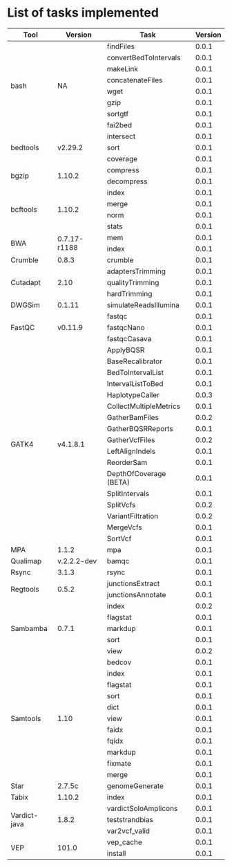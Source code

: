 # List of tasks implemented

<table class="tg" style="width:100%">
<thead>
  <tr>
    <th>Tool</th>
    <th>Version</th>
    <th>Task</th>
    <th>Version</th>
  </tr>
</thead>
<tbody>
  <tr>
    <td rowspan="8">bash</td>
    <td rowspan="8">NA</td>
    <td>findFiles</td>
    <td>0.0.1</td>
  </tr>
  <tr>
    <td>convertBedToIntervals</td>
    <td>0.0.1</td>
  </tr>
  <tr>
    <td>makeLink</td>
    <td>0.0.1</td>
  </tr>
  <tr>
    <td>concatenateFiles</td>
    <td>0.0.1</td>
  </tr>
  <tr>
    <td>wget</td>
    <td>0.0.1</td>
  </tr>
  <tr>
    <td>gzip</td>
    <td>0.0.1</td>
  </tr>
  <tr>
    <td>sortgtf</td>
    <td>0.0.1</td>
  </tr>
  <tr>
    <td>fai2bed</td>
    <td>0.0.1</td>
  </tr>
  <tr>
    <td rowspan="3">bedtools</td>
    <td rowspan="3">v2.29.2</td>
    <td>intersect</td>
    <td>0.0.1</td>
  </tr>
  <tr>
    <td>sort</td>
    <td>0.0.1</td>
  </tr>
  <tr>
    <td>coverage</td>
    <td>0.0.1</td>
  </tr>
  <tr>
    <td rowspan="2">bgzip</td>
    <td rowspan="2">1.10.2</td>
    <td>compress</td>
    <td>0.0.1</td>
  </tr>
  <tr>
    <td>decompress</td>
    <td>0.0.1</td>
  </tr>
  <tr>
    <td rowspan="4">bcftools</td>
    <td rowspan="4">1.10.2</td>
    <td>index</td>
    <td>0.0.1</td>
  </tr>
  <tr>
    <td>merge</td>
    <td>0.0.1</td>
  </tr>
  <tr>
    <td>norm</td>
    <td>0.0.1</td>
  </tr>
  <tr>
    <td>stats</td>
    <td>0.0.1</td>
  </tr>
  <tr>
    <td rowspan="2">BWA</td>
    <td rowspan="2">0.7.17-r1188</td>
    <td>mem</td>
    <td>0.0.1</td>
  </tr>
  <tr>
    <td>index</td>
    <td>0.0.1</td>
  </tr>
  <tr>
    <td>Crumble</td>
    <td>0.8.3</td>
    <td>crumble</td>
    <td>0.0.1</td>
  </tr>
  <tr>
    <td rowspan="3">Cutadapt</td>
    <td rowspan="3">2.10</td>
    <td>adaptersTrimming</td>
    <td>0.0.1</td>
  </tr>
  <tr>
    <td>qualityTrimming</td>
    <td>0.0.1</td>
  </tr>
  <tr>
    <td>hardTrimming</td>
    <td>0.0.1</td>
  </tr>
  <tr>
    <td>DWGSim</td>
    <td>0.1.11</td>
    <td>simulateReadsIllumina</td>
    <td>0.0.1</td>
  </tr>
  <tr>
    <td rowspan="3">FastQC</td>
    <td rowspan="3">v0.11.9</td>
    <td>fastqc</td>
    <td>0.0.1</td>
  </tr>
  <tr>
    <td>fastqcNano</td>
    <td>0.0.1</td>
  </tr>
  <tr>
    <td>fastqcCasava</td>
    <td>0.0.1</td>
  </tr>
  <tr>
    <td rowspan="17">GATK4</td>
    <td rowspan="17">v4.1.8.1</td>
    <td>ApplyBQSR</td>
    <td>0.0.1</td>
  </tr>
  <tr>
    <td>BaseRecalibrator</td>
    <td>0.0.1</td>
  </tr>
  <tr>
    <td>BedToIntervalList</td>
    <td>0.0.1</td>
  </tr>
  <tr>
    <td>IntervalListToBed</td>
    <td>0.0.1</td>
  </tr>
  <tr>
    <td>HaplotypeCaller</td>
    <td>0.0.3</td>
  </tr>
  <tr>
    <td>CollectMultipleMetrics</td>
    <td>0.0.1</td>
  </tr>
  <tr>
    <td>GatherBamFiles</td>
    <td>0.0.2</td>
  </tr>
  <tr>
    <td>GatherBQSRReports</td>
    <td>0.0.1</td>
  </tr>
  <tr>
    <td>GatherVcfFiles</td>
    <td>0.0.2</td>
  </tr>
  <tr>
    <td>LeftAlignIndels</td>
    <td>0.0.1</td>
  </tr>
  <tr>
    <td>ReorderSam</td>
    <td>0.0.1</td>
  </tr>
  <tr>
    <td>DepthOfCoverage (BETA)</td>
    <td>0.0.1</td>
  </tr>
  <tr>
    <td>SplitIntervals</td>
    <td>0.0.1</td>
  </tr>
  <tr>
    <td>SplitVcfs</td>
    <td>0.0.2</td>
  </tr>
  <tr>
    <td>VariantFiltration</td>
    <td>0.0.2</td>
  </tr>
  <tr>
    <td>MergeVcfs</td>
    <td>0.0.1</td>
  </tr>
  <tr>
    <td>SortVcf</td>
    <td>0.0.1</td>
  </tr>
  <tr>
    <td>MPA</td>
    <td>1.1.2</td>
    <td>mpa</td>
    <td>0.0.1</td>
  </tr>
  <tr>
    <td>Qualimap</td>
    <td>v.2.2.2-dev</td>
    <td>bamqc</td>
    <td>0.0.1</td>
  </tr>
  <tr>
    <td>Rsync</td>
    <td>3.1.3</td>
    <td>rsync</td>
    <td>0.0.1</td>
  </tr>
  <tr>
    <td rowspan="2">Regtools</td>
    <td rowspan="2">0.5.2</td>
    <td>junctionsExtract</td>
    <td>0.0.1</td>
  </tr>
  <tr>
    <td>junctionsAnnotate</td>
    <td>0.0.1</td>
  </tr>
  <tr>
    <td rowspan="5">Sambamba</td>
    <td rowspan="5">0.7.1</td>
    <td>index</td>
    <td>0.0.2</td>
  </tr>
  <tr>
    <td>flagstat</td>
    <td>0.0.1</td>
  </tr>
  <tr>
    <td>markdup</td>
    <td>0.0.1</td>
  </tr>
  <tr>
    <td>sort</td>
    <td>0.0.1</td>
  </tr>
  <tr>
    <td>view</td>
    <td>0.0.2</td>
  </tr>
  <tr>
    <td rowspan="11">Samtools</td>
    <td rowspan="11">1.10</td>
    <td>bedcov</td>
    <td>0.0.1</td>
  </tr>
  <tr>
    <td>index</td>
    <td>0.0.1</td>
  </tr>
  <tr>
    <td>flagstat</td>
    <td>0.0.1</td>
  </tr>
  <tr>
    <td>sort</td>
    <td>0.0.1</td>
  </tr>
  <tr>
    <td>dict</td>
    <td>0.0.1</td>
  </tr>
  <tr>
    <td>view</td>
    <td>0.0.1</td>
  </tr>
  <tr>
    <td>faidx</td>
    <td>0.0.1</td>
  </tr>
  <tr>
    <td>fqidx</td>
    <td>0.0.1</td>
  </tr>
  <tr>
    <td>markdup</td>
    <td>0.0.1</td>
  </tr>
  <tr>
    <td>fixmate</td>
    <td>0.0.1</td>
  </tr>
  <tr>
    <td>merge</td>
    <td>0.0.1</td>
  </tr>
  <tr>
    <td>Star</td>
    <td>2.7.5c</td>
    <td>genomeGenerate</td>
    <td>0.0.1</td>
  </tr>
  <tr>
    <td>Tabix</td>
    <td>1.10.2</td>
    <td>index</td>
    <td>0.0.1</td>
  </tr>
  <tr>
    <td rowspan="3">Vardict-java</td>
    <td rowspan="3">1.8.2</td>
    <td>vardictSoloAmplicons</td>
    <td>0.0.1</td>
  </tr>
  <tr>
    <td>teststrandbias</td>
    <td>0.0.1</td>
  </tr>
  <tr>
    <td>var2vcf_valid</td>
    <td>0.0.1</td>
  </tr>
  <tr>
    <td rowspan="2">VEP</td>
    <td rowspan="2">101.0</td>
    <td>vep_cache</td>
    <td>0.0.1</td>
  </tr>
  <tr>
    <td>install</td>
    <td>0.0.1</td>
  </tr>
</tbody>
</table>
